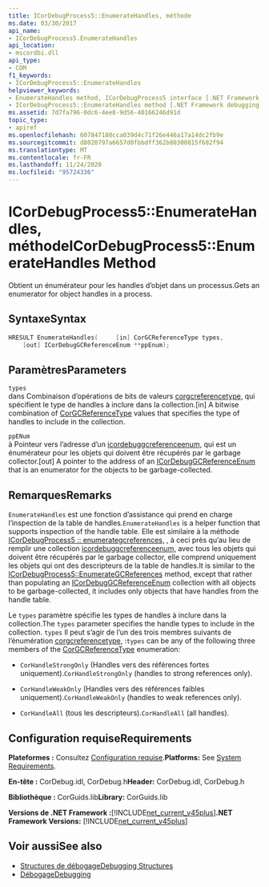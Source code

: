 ```yaml
---
title: ICorDebugProcess5::EnumerateHandles, méthode
ms.date: 03/30/2017
api_name:
- ICorDebugProcess5.EnumerateHandles
api_location:
- mscordbi.dll
api_type:
- COM
f1_keywords:
- ICorDebugProcess5::EnumerateHandles
helpviewer_keywords:
- EnumerateHandles method, ICorDebugProcess5 interface [.NET Framework debugging]
- ICorDebugProcess5::EnumerateHandles method [.NET Framework debugging]
ms.assetid: 7d7fa796-0dc6-4ee8-9d56-40166246d91d
topic_type:
- apiref
ms.openlocfilehash: 607847180cca039d4c71f26e446a17a14dc2fb9e
ms.sourcegitcommit: d8020797a6657d0fbbdff362b80300815f682f94
ms.translationtype: MT
ms.contentlocale: fr-FR
ms.lasthandoff: 11/24/2020
ms.locfileid: "95724336"
---
```

# <a name="icordebugprocess5enumeratehandles-method"></a><span data-ttu-id="fccf1-102">ICorDebugProcess5::EnumerateHandles, méthode</span><span class="sxs-lookup"><span data-stu-id="fccf1-102">ICorDebugProcess5::EnumerateHandles Method</span></span>

<span data-ttu-id="fccf1-103">Obtient un énumérateur pour les handles d’objet dans un processus.</span><span class="sxs-lookup"><span data-stu-id="fccf1-103">Gets an enumerator for object handles in a process.</span></span>  
  
## <a name="syntax"></a><span data-ttu-id="fccf1-104">Syntaxe</span><span class="sxs-lookup"><span data-stu-id="fccf1-104">Syntax</span></span>  
  
```cpp  
HRESULT EnumerateHandles(     [in] CorGCReferenceType types,  
    [out] ICorDebugGCReferenceEnum **ppEnum);  
```  
  
## <a name="parameters"></a><span data-ttu-id="fccf1-105">Paramètres</span><span class="sxs-lookup"><span data-stu-id="fccf1-105">Parameters</span></span>  

 `types`  
 <span data-ttu-id="fccf1-106">dans Combinaison d’opérations de bits de valeurs [corgcreferencetype,](corgcreferencetype-enumeration.md) qui spécifient le type de handles à inclure dans la collection.</span><span class="sxs-lookup"><span data-stu-id="fccf1-106">[in] A bitwise combination of [CorGCReferenceType](corgcreferencetype-enumeration.md) values that specifies the type of handles to include in the collection.</span></span>  
  
 `ppENum`  
 <span data-ttu-id="fccf1-107">à Pointeur vers l’adresse d’un [icordebuggcreferenceenum,](icordebuggcreferenceenum-interface.md) qui est un énumérateur pour les objets qui doivent être récupérés par le garbage collector.</span><span class="sxs-lookup"><span data-stu-id="fccf1-107">[out] A pointer to the address of an [ICorDebugGCReferenceEnum](icordebuggcreferenceenum-interface.md) that is an enumerator for the objects to be garbage-collected.</span></span>  
  
## <a name="remarks"></a><span data-ttu-id="fccf1-108">Remarques</span><span class="sxs-lookup"><span data-stu-id="fccf1-108">Remarks</span></span>  

 <span data-ttu-id="fccf1-109">`EnumerateHandles` est une fonction d’assistance qui prend en charge l’inspection de la table de handles.</span><span class="sxs-lookup"><span data-stu-id="fccf1-109">`EnumerateHandles` is a helper function that supports inspection of the handle table.</span></span> <span data-ttu-id="fccf1-110">Elle est similaire à la méthode [ICorDebugProcess5 :: enumerategcreferences,](icordebugprocess5-enumerategcreferences-method.md) , à ceci près qu’au lieu de remplir une collection [icordebuggcreferenceenum,](icordebuggcreferenceenum-interface.md) avec tous les objets qui doivent être récupérés par le garbage collector, elle comprend uniquement les objets qui ont des descripteurs de la table de handles.</span><span class="sxs-lookup"><span data-stu-id="fccf1-110">It is similar to the [ICorDebugProcess5::EnumerateGCReferences](icordebugprocess5-enumerategcreferences-method.md) method, except that rather than populating an [ICorDebugGCReferenceEnum](icordebuggcreferenceenum-interface.md) collection with all objects to be garbage-collected, it includes only objects that have handles from the handle table.</span></span>  
  
 <span data-ttu-id="fccf1-111">Le `types` paramètre spécifie les types de handles à inclure dans la collection.</span><span class="sxs-lookup"><span data-stu-id="fccf1-111">The `types` parameter specifies the handle types to include in the collection.</span></span> <span data-ttu-id="fccf1-112">`types` Il peut s’agir de l’un des trois membres suivants de l’énumération [corgcreferencetype,](corgcreferencetype-enumeration.md) :</span><span class="sxs-lookup"><span data-stu-id="fccf1-112">`types` can be any of the following three members of the [CorGCReferenceType](corgcreferencetype-enumeration.md) enumeration:</span></span>  
  
- <span data-ttu-id="fccf1-113">`CorHandleStrongOnly` (Handles vers des références fortes uniquement).</span><span class="sxs-lookup"><span data-stu-id="fccf1-113">`CorHandleStrongOnly` (handles to strong references only).</span></span>  
  
- <span data-ttu-id="fccf1-114">`CorHandleWeakOnly` (Handles vers des références faibles uniquement).</span><span class="sxs-lookup"><span data-stu-id="fccf1-114">`CorHandleWeakOnly` (handles to weak references only).</span></span>  
  
- <span data-ttu-id="fccf1-115">`CorHandleAll` (tous les descripteurs).</span><span class="sxs-lookup"><span data-stu-id="fccf1-115">`CorHandleAll` (all handles).</span></span>  
  
## <a name="requirements"></a><span data-ttu-id="fccf1-116">Configuration requise</span><span class="sxs-lookup"><span data-stu-id="fccf1-116">Requirements</span></span>  

 <span data-ttu-id="fccf1-117">**Plateformes :** Consultez [Configuration requise](../../get-started/system-requirements.md).</span><span class="sxs-lookup"><span data-stu-id="fccf1-117">**Platforms:** See [System Requirements](../../get-started/system-requirements.md).</span></span>  
  
 <span data-ttu-id="fccf1-118">**En-tête :** CorDebug.idl, CorDebug.h</span><span class="sxs-lookup"><span data-stu-id="fccf1-118">**Header:** CorDebug.idl, CorDebug.h</span></span>  
  
 <span data-ttu-id="fccf1-119">**Bibliothèque :** CorGuids.lib</span><span class="sxs-lookup"><span data-stu-id="fccf1-119">**Library:** CorGuids.lib</span></span>  
  
 <span data-ttu-id="fccf1-120">**Versions de .NET Framework :**[!INCLUDE[net_current_v45plus](../../../../includes/net-current-v45plus-md.md)]</span><span class="sxs-lookup"><span data-stu-id="fccf1-120">**.NET Framework Versions:** [!INCLUDE[net_current_v45plus](../../../../includes/net-current-v45plus-md.md)]</span></span>  
  
## <a name="see-also"></a><span data-ttu-id="fccf1-121">Voir aussi</span><span class="sxs-lookup"><span data-stu-id="fccf1-121">See also</span></span>

- [<span data-ttu-id="fccf1-122">Structures de débogage</span><span class="sxs-lookup"><span data-stu-id="fccf1-122">Debugging Structures</span></span>](debugging-structures.md)
- [<span data-ttu-id="fccf1-123">Débogage</span><span class="sxs-lookup"><span data-stu-id="fccf1-123">Debugging</span></span>](index.md)
